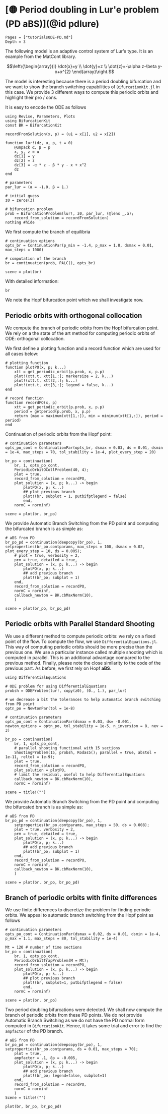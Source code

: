 # [🟡 Period doubling in Lur'e problem (PD aBS)](@id pdlure)

```@contents
Pages = ["tutorialsODE-PD.md"]
Depth = 3
```

The following model is an adaptive control system of Lur’e type. It is an example from the MatCont library.

$$\left\{\begin{array}{l}
\dot{x}=y \\
\dot{y}=z \\
\dot{z}=-\alpha z-\beta y-x+x^{2}
\end{array}\right.$$


The model is interesting because there is a period doubling bifurcation and we want to show the branch switching capabilities of `BifurcationKit.jl` in this case. We provide 3 different ways to compute this periodic orbits and highlight their pro / cons.

It is easy to encode the ODE as follows

```@example TUTLURE
using Revise, Parameters, Plots
using BifurcationKit
const BK = BifurcationKit

recordFromSolution(x, p) = (u1 = x[1], u2 = x[2])

function lur!(dz, u, p, t = 0)
	@unpack α, β = p
	x, y, z = u
	dz[1] = y
	dz[2] =	z
	dz[3] = -α * z - β * y - x + x^2
	dz
end

# parameters
par_lur = (α = -1.0, β = 1.)

# initial guess
z0 = zeros(3)

# bifurcation problem
prob = BifurcationProblem(lur!, z0, par_lur, (@lens _.α);
    record_from_solution = recordFromSolution)
nothing #hide
```

We first compute the branch of equilibria

```@example TUTLURE
# continuation options
opts_br = ContinuationPar(p_min = -1.4, p_max = 1.8, dsmax = 0.01, max_steps = 1000)

# computation of the branch
br = continuation(prob, PALC(), opts_br)

scene = plot(br)
```

With detailed information:

```@example TUTLURE
br
```

We note the Hopf bifurcation point which we shall investigate now.

## Periodic orbits with orthogonal collocation

We compute the branch of periodic orbits from the Hopf bifurcation point.
We rely on a the state of the art method for computing periodic orbits of ODE: orthogonal collocation.

We first define a plotting function and a record function which are used for all cases below:

```@example TUTLURE
# plotting function
function plotPO(x, p; k...)
	xtt = get_periodic_orbit(p.prob, x, p.p)
	plot!(xtt.t, xtt[1,:]; markersize = 2, k...)
	plot!(xtt.t, xtt[2,:]; k...)
	plot!(xtt.t, xtt[3,:]; legend = false, k...)
end

# record function
function recordPO(x, p)
	xtt = get_periodic_orbit(p.prob, x, p.p)
	period = getperiod(p.prob, x, p.p)
	return (max = maximum(xtt[1,:]), min = minimum(xtt[1,:]), period = period)
end
```

Continuation of periodic orbits from the Hopf point:

```@example TUTLURE
# continuation parameters
opts_po_cont = ContinuationPar(opts_br, dsmax = 0.03, ds = 0.01, dsmin = 1e-4, max_steps = 70, tol_stability = 1e-4, plot_every_step = 20)

br_po = continuation(
	br, 1, opts_po_cont,
	PeriodicOrbitOCollProblem(40, 4);
	plot = true,
	record_from_solution = recordPO,
	plot_solution = (x, p; k...) -> begin
		plotPO(x, p; k...)
		## plot previous branch
		plot!(br, subplot = 1, putbifptlegend = false)
		end,
	normC = norminf)

scene = plot(br, br_po)
```

We provide Automatic Branch Switching from the PD point and computing the bifurcated branch is as simple as:

```@example TUTLURE
# aBS from PD
br_po_pd = continuation(deepcopy(br_po), 1, setproperties(br_po.contparams, max_steps = 100, dsmax = 0.02, plot_every_step = 10, ds = 0.005);
	# plot = true, verbosity = 2,
	prm = true, detailed = true,
	plot_solution = (x, p; k...) -> begin
		plotPO(x, p; k...)
		## add previous branch
		plot!(br_po; subplot = 1)
	end,
	record_from_solution = recordPO,
	normC = norminf,
	callback_newton = BK.cbMaxNorm(10),
	)

scene = plot(br_po, br_po_pd)
```

## Periodic orbits with Parallel Standard Shooting

We use a different method to compute periodic orbits: we rely on a fixed point of the flow. To compute the flow, we use `DifferentialEquations.jl`. This way of computing periodic orbits should be more precise than the previous one. We use a particular instance called multiple shooting which is computed in parallel. This is an additional advantage compared to the previous method. Finally, please note the close similarity to the code of the previous part. As before, we first rely on Hopf **aBS**.

```@example TUTLURE
using DifferentialEquations

# ODE problem for using DifferentialEquations
probsh = ODEProblem(lur!, copy(z0), (0., 1.), par_lur)

# we decrease a bit the tolerances to help automatic branch switching from PD point
optn_po = NewtonPar(tol = 1e-8)

# continuation parameters
opts_po_cont = ContinuationPar(dsmax = 0.03, ds= -0.001, newton_options = optn_po, tol_stability = 1e-5, n_inversion = 8, nev = 3)

br_po = continuation(
	br, 1, opts_po_cont,
	# parallel shooting functional with 15 sections
	ShootingProblem(15, probsh, Rodas5(); parallel = true, abstol = 1e-11, reltol = 1e-9);
	plot = true,
	record_from_solution = recordPO,
	plot_solution = plotPO,
	# limit the residual, useful to help DifferentialEquations
	callback_newton = BK.cbMaxNorm(10),
	normC = norminf)

scene = title!("")
```

We provide Automatic Branch Switching from the PD point and computing the bifurcated branch is as simple as:

```@example TUTLURE
# aBS from PD
br_po_pd = continuation(deepcopy(br_po), 1, 
	setproperties(br_po.contparams, max_steps = 50, ds = 0.008);
	plot = true, verbosity = 2,
	prm = true, detailed = true,
	plot_solution = (x, p; k...) -> begin
		plotPO(x, p; k...)
		## add previous branch
		plot!(br_po; subplot = 1)
	end,
	record_from_solution = recordPO,
	normC = norminf,
	callback_newton = BK.cbMaxNorm(10),
	)

scene = plot(br, br_po, br_po_pd)
```

## Branch of periodic orbits with finite differences

We use finite differences to discretize the problem for finding periodic orbits. We appeal to automatic branch switching from the Hopf point as follows

```@example TUTLURE
# continuation parameters
opts_po_cont = ContinuationPar(dsmax = 0.02, ds = 0.01, dsmin = 1e-4, p_max = 1.1, max_steps = 80, tol_stability = 1e-4)

Mt = 120 # number of time sections
br_po = continuation(
	br, 1, opts_po_cont,
	PeriodicOrbitTrapProblem(M = Mt);
	record_from_solution = recordPO,
	plot_solution = (x, p; k...) -> begin
		plotPO(x, p; k...)
		## plot previous branch
		plot!(br, subplot=1, putbifptlegend = false)
		end,
	normC = norminf)

scene = plot(br, br_po)
```

Two period doubling bifurcations were detected. We shall now compute the branch of periodic orbits from these PD points. We do not provide Automatic Branch Switching as we do not have the PD normal form computed in `BifurcationKit`. Hence, it takes some trial and error to find the `ampfactor` of the PD branch.

```@example TUTLURE
# aBS from PD
br_po_pd = continuation(deepcopy(br_po), 1, setproperties(br_po.contparams, ds = 0.01, max_steps = 70);
	plot = true,
	ampfactor = .1, δp = -0.005,
	plot_solution = (x, p; k...) -> begin
		plotPO(x, p; k...)
		## add previous branch
		plot!(br_po; legend=false, subplot=1)
	end,
	record_from_solution = recordPO,
	normC = norminf
	)
Scene = title!("")
```

```@example TUTLURE
plot(br, br_po, br_po_pd)
```